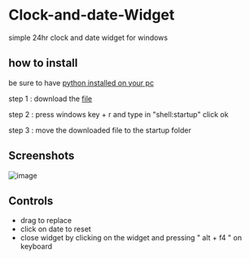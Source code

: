 # Clock-and-date-Widget
simple 24hr clock and date widget for windows 

## how to install
be sure to have <a href="https://python.org">python installed on your pc</a>

 step 1 : download the <a href="https://github.com/CloudGlitch/clock-and-date-widget/releases/download/v2.2/widget.pyw">file</a>
 
 step 2 : press windows key + r and type in "shell:startup" click ok
 
 step 3 : move the downloaded file to the startup folder
 
## Screenshots 
![image](https://user-images.githubusercontent.com/91538017/152690601-cab20871-8ece-449d-8cef-202e32bf32d3.png)



## Controls
 - drag to replace
 - click on date to reset
 - close widget by clicking on the widget and pressing " alt + f4 " on keyboard


